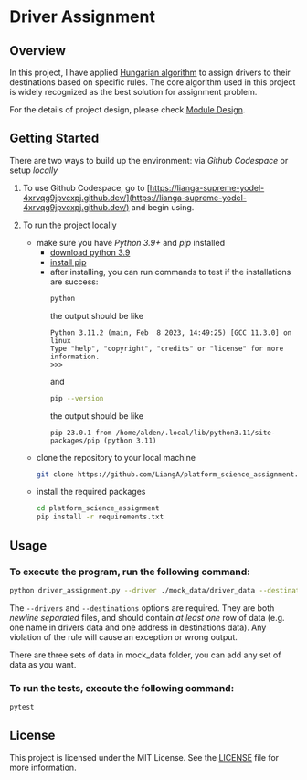 # Driver Assignment

## Overview

In this project, I have applied [Hungarian algorithm](https://en.wikipedia.org/wiki/Hungarian_algorithm) to assign drivers to their destinations based on specific rules. The core algorithm used in this project is widely recognized as the best solution for assignment problem.

For the details of project design, please check [Module Design](./module_design.md).

## Getting Started

There are two ways to build up the environment: via *Github Codespace* or setup *locally* 

1. To use Github Codespace, go to [https://lianga-supreme-yodel-4xrvqg9jpvcxpj.github.dev/](https://lianga-supreme-yodel-4xrvqg9jpvcxpj.github.dev/) and begin using.

2. To run the project locally
    - make sure you have *Python 3.9+* and *pip* installed
        - [download python 3.9](https://www.python.org/downloads/release/python-390/)
        - [install pip](https://pip.pypa.io/en/stable/installation/)
        - after installing, you can run commands to test if the installations are success:
          ```bash
          python
          ```
          the output should be like
          ```
          Python 3.11.2 (main, Feb  8 2023, 14:49:25) [GCC 11.3.0] on linux
          Type "help", "copyright", "credits" or "license" for more information.
          >>>
          ```
          and
          ```bash
          pip --version
          ```
          the output should be like
          ```
          pip 23.0.1 from /home/alden/.local/lib/python3.11/site-packages/pip (python 3.11)
          ```
    - clone the repository to your local machine 
        ```bash
        git clone https://github.com/LiangA/platform_science_assignment.git
        ```
    - install the required packages
        ```bash
        cd platform_science_assignment
        pip install -r requirements.txt
        ```

## Usage

### To execute the program, run the following command: 

```bash
python driver_assignment.py --driver ./mock_data/driver_data --destinations ./mock_data/destinations_data
```

The ```--drivers``` and ```--destinations``` options are required. They are both *newline separated* files, and should contain *at least one* row of data (e.g. one name in drivers data and one address in destinations data). Any violation of the rule will cause an exception or wrong output. 

There are three sets of data in mock_data folder, you can add any set of data as you want.

### To run the tests, execute the following command:

```bash
pytest
```

## License

This project is licensed under the MIT License. See the [LICENSE](./LICENSE) file for more information.


